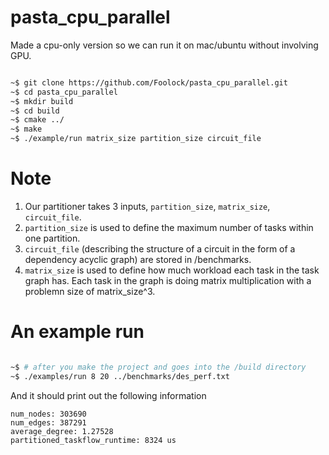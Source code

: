 # pasta_cpu_parallel

Made a cpu-only version so we can run it on mac/ubuntu without involving GPU.

```bash

~$ git clone https://github.com/Foolock/pasta_cpu_parallel.git
~$ cd pasta_cpu_parallel
~$ mkdir build
~$ cd build
~$ cmake ../
~$ make
~$ ./example/run matrix_size partition_size circuit_file

```

# Note
1. Our partitioner takes 3 inputs, `partition_size`, `matrix_size`, `circuit_file`.
2. `partition_size` is used to define the maximum number of tasks within one partition.
3. `circuit_file` (describing the structure of a circuit in the form of a dependency acyclic graph) are stored in /benchmarks. 
4. `matrix_size` is used to define how much workload each task in the task graph has. Each task in the graph is doing matrix multiplication with a problemn size of matrix_size^3.


# An example run

```bash

~$ # after you make the project and goes into the /build directory
~$ ./examples/run 8 20 ../benchmarks/des_perf.txt 

```

And it should print out the following information

```
num_nodes: 303690
num_edges: 387291
average_degree: 1.27528
partitioned_taskflow_runtime: 8324 us
```
